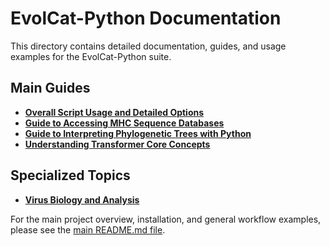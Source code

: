 # EvolCat-Python Documentation

This directory contains detailed documentation, guides, and usage examples for the EvolCat-Python suite.

## Main Guides
*   [**Overall Script Usage and Detailed Options**](./USAGE.md)
*   [**Guide to Accessing MHC Sequence Databases**](./mhc-database-guide.md)
*   [**Guide to Interpreting Phylogenetic Trees with Python**](./phylogenetic-tree-interpretation.md)
*   [**Understanding Transformer Core Concepts**](./transformer_core_concepts.md)

## Specialized Topics
*   [**Virus Biology and Analysis**](./virus_biology_and_analysis/)

For the main project overview, installation, and general workflow examples, please see the [main README.md file](../README.md).

